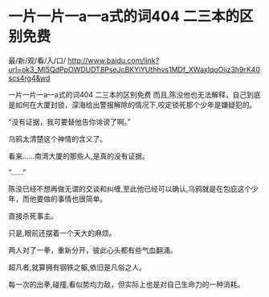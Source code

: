 # 一片一片一a一a式的词404 二三本的区别免费

最/新/观/看/入/口/ http://www.baidu.com/link?url=ok3_Ml5QdPpOWDUDT8PseJcBKYiYUthhvs1MDf_XWaxIqoOiiz3h9rK40scs4rg4&wd

一片一片一a一a式的词404 二三本的区别免费
而且,陈没他也无法解释，自己到底是如何在大厦封锁，深海给出警报解除的情况下,咬定锁死那个少年是嫌疑犯的。

“没有证据，我可要替他告你诽谤了啊。”

乌鸦太清楚这个神情的含义了。

看来……南湾大厦的那些人,是真的没有证据。

“……”

陈没已经不想再做无谓的交谈和纠缠,至此他已经可以确认,乌鸦就是在包庇这个少年，而他要做的事情也很简单。

直接杀死事主。

只是,眼前还摆着一个天大的麻烦。

两人对了一拳，重新分开，彼此心头都有些气血翻涌。

超凡者,就算拥有钢铁之躯,依旧是凡俗之人。

每一次的出拳,碰撞,看似势均力敌，但实际上也是对自己生命力的一种消耗。
